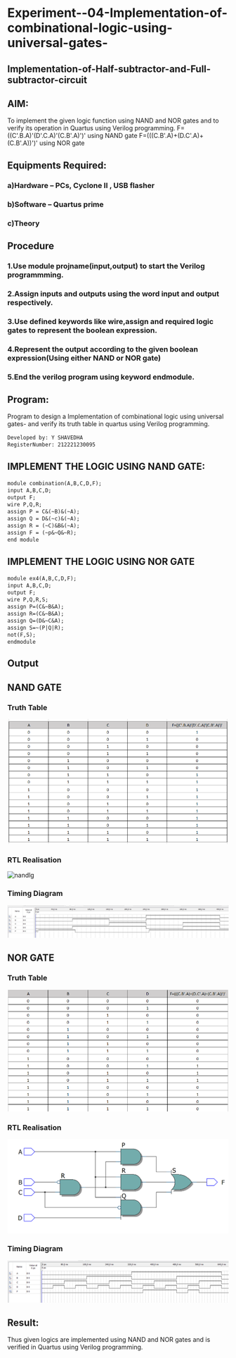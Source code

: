# Experiment--04-Implementation-of-combinational-logic-using-universal-gates-
 ## Implementation-of-Half-subtractor-and-Full-subtractor-circuit
## AIM:
To implement the given logic function using NAND and NOR gates and to verify its operation in Quartus using Verilog programming.
F=((C'.B.A)'(D'.C.A)'(C.B'.A)')' using NAND gate
F=(((C.B'.A)+(D.C'.A)+(C.B'.A))')' using NOR gate


## Equipments Required:
### a)Hardware – PCs, Cyclone II , USB flasher
### b)Software – Quartus prime
### c)Theory
 
 
 
 


## Procedure



### 1.Use module projname(input,output) to start the Verilog programmming.
### 2.Assign inputs and outputs using the word input and output respectively.
### 3.Use defined keywords like wire,assign and required logic gates to represent the boolean expression.
### 4.Represent the output according to the given boolean expression(Using either NAND or NOR gate)
### 5.End the verilog program using keyword endmodule.


## Program:

Program to design a Implementation of combinational logic using universal gates-  and verify its truth table in quartus using Verilog programming.
```
Developed by: Y SHAVEDHA
RegisterNumber: 212221230095
```
## IMPLEMENT THE LOGIC USING NAND GATE:
```
module combination(A,B,C,D,F);
input A,B,C,D;
output F;
wire P,Q,R;
assign P = C&(~B)&(~A);
assign Q = D&(~c)&(~A);
assign R = (~C)&B&(~A);
assign F = (~p&~Q&~R);
end module
```
## IMPLEMENT THE LOGIC USING NOR GATE
```
module ex4(A,B,C,D,F);
input A,B,C,D;
output F;
wire P,Q,R,S;
assign P=(C&~B&A);
assign R=(C&~B&A);
assign Q=(D&~C&A);
assign S=~(P|Q|R);
not(F,S);
endmodule
```

## Output
## NAND GATE
### Truth Table
![output](./nandtr.png)
### RTL Realisation
![nandlg](https://user-images.githubusercontent.com/93427376/167283947-2cc08010-75b2-46cb-95c4-bfb2ab4ffa65.PNG)
### Timing Diagram
![output](./nandtim.jpeg)

## NOR GATE
### Truth Table
![output](./nortr.png)
### RTL Realisation
![output](./norlg.png)
### Timing Diagram
![output](./nortim.png)



## Result:
Thus given logics are implemented using NAND and NOR gates and  is verified  in Quartus using Verilog programming.
